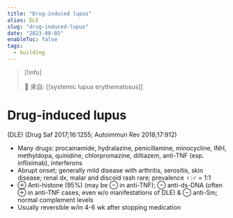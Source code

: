 ```yaml
---
title: "Drug-induced lupus"
alias: DLE
slug: "drug-induced-lupus"
date: "2023-08-05"
enableToc: false
tags:
  - building
---
```


> [!info]
>
> 🌱 來自: [[systemic lupus erythematosus]]

# Drug-induced lupus

(DLE) (Drug Saf 2017;16:1255; Autoimmun Rev 2018;17:912)

- Many drugs: procainamide, hydralazine, penicillamine, minocycline, INH, methyldopa, quinidine, chlorpromazine, diltiazem, anti-TNF (esp. infliximab), interferons
- Abrupt onset; generally mild disease with arthritis, serositis, skin disease; renal dx, malar and discoid rash rare; prevalence ♀:♂ = 1:1
- ⊕ Anti-histone (95%) (may be ⊖ in anti-TNF); ⊖ anti-ds-DNA (often ⊕ in anti-TNF cases, even w/o manifestations of DLE) & ⊖ anti-Sm; normal complement levels
- Usually reversible w/in 4-6 wk after stopping medication
